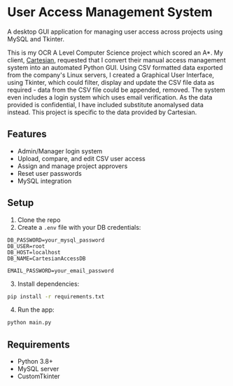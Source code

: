 # User Access Management System

A desktop GUI application for managing user access across projects using MySQL and Tkinter.  

This is my OCR A Level Computer Science project which scored an A*. My client, [Cartesian](https://www.cartesian.com), requested that I convert their manual access management system into an automated Python GUI. Using CSV formatted data exported from the company's Linux servers, I created a Graphical User Interface, using Tkinter, which could filter, display and update the CSV file data as required - data from the CSV file could be appended, removed. The system even includes a login system which uses email verification. As the data provided is confidential, I have included substitute anomalysed data instead. This project is specific to the data provided by Cartesian.

## Features

- Admin/Manager login system
- Upload, compare, and edit CSV user access
- Assign and manage project approvers
- Reset user passwords
- MySQL integration

## Setup

1. Clone the repo
2. Create a `.env` file with your DB credentials:

```env
DB_PASSWORD=your_mysql_password
DB_USER=root
DB_HOST=localhost
DB_NAME=CartesianAccessDB

EMAIL_PASSWORD=your_email_password
```

3. Install dependencies:
```bash
pip install -r requirements.txt
```

4. Run the app:
```bash
python main.py
```

## Requirements

- Python 3.8+
- MySQL server
- CustomTkinter
